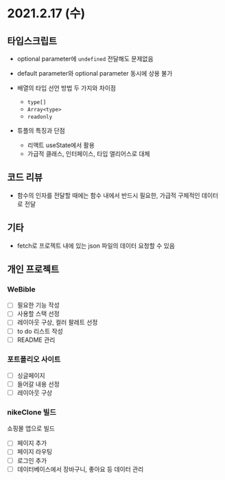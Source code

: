 # 2021.2.17 (수)

## 타입스크립트

- optional parameter에 `undefined` 전달해도 문제없음

- default parameter와 optional parameter 동시에 상용 불가

- 배열의 타입 선언 방법 두 가지와 차이점
  - `type[]`
  - `Array<type>`
  - `readonly`
- 튜플의 특징과 단점
  - 리액트 useState에서 활용
  - 가급적 클래스, 인터페이스, 타입 앨리어스로 대체

## 코드 리뷰

- 함수의 인자를 전달할 때에는 함수 내에서 반드시 필요한, 가급적 구체적인 데이터로 전달

## 기타

- fetch로 프로젝트 내에 있는 json 파일의 데이터 요청할 수 있음

## 개인 프로젝트

### WeBible

- [ ] 필요한 기능 작성
- [ ] 사용할 스택 선정
- [ ] 레이아웃 구상, 컬러 팔레트 선정
- [ ] to do 리스트 작성
- [ ] README 관리

### 포트폴리오 사이트

- [ ] 싱글페이지
- [ ] 들어갈 내용 선정
- [ ] 레이아웃 구상

### nikeClone 빌드

쇼핑몰 앱으로 빌드

- [ ] 페이지 추가
- [ ] 페이지 라우팅
- [ ] 로그인 추가
- [ ] 데이터베이스에서 장바구니, 좋아요 등 데이터 관리
